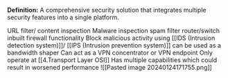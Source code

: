 **Definition:**
 A comprehensive security solution that integrates multiple security features into a single platform.

URL filter/ content inspection
Malware inspection
spam filter 
router/switch inbuilt
firewall functionality
Block malicious activity using [[IDS (Intrusion detection system)]]/ [[IPS (Intrusion prevention system)]]
can be used as a bandwidth shaper
Can act as a VPN concentrator or VPN endpoint
Only operate at [[4.Transport Layer OSI]]
Has multiple capabilities which could result in worsened performance
![[Pasted image 20240124171755.png]]